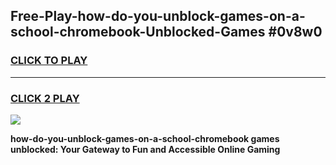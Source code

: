 
## Free-Play-how-do-you-unblock-games-on-a-school-chromebook-Unblocked-Games #0v8w0
<h3>
<a href="https://news.freeplayer.one?title=how-do-you-unblock-games-on-a-school-chromebook&ref=8M">CLICK TO PLAY</a></h3>
<hr>

<h3>
<a href="https://news.freeplayer.one?title=how-do-you-unblock-games-on-a-school-chromebook&ref=8M">CLICK 2 PLAY</a>
  
</h3>

<a href="https://news.freeplayer.one?title=how-do-you-unblock-games-on-a-school-chromebook&ref=8M"><img src="https://clearcache.store/games.png"></a>


**how-do-you-unblock-games-on-a-school-chromebook games unblocked: Your Gateway to Fun and Accessible Online Gaming**
